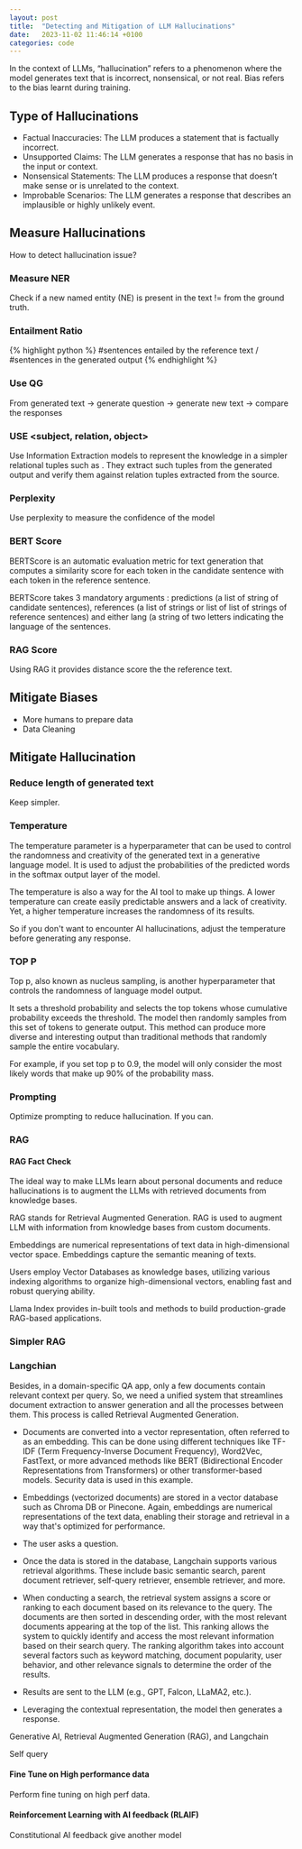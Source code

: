 ```yaml
---
layout: post
title:  "Detecting and Mitigation of LLM Hallucinations"
date:   2023-11-02 11:46:14 +0100
categories: code
---
```


In the context of LLMs, “hallucination” refers to a phenomenon where the model generates text that is incorrect, nonsensical, or not real. Bias refers to the bias learnt during training.

## Type of Hallucinations

* Factual Inaccuracies: The LLM produces a statement that is factually incorrect.
* Unsupported Claims: The LLM generates a response that has no basis in the input or context.
* Nonsensical Statements: The LLM produces a response that doesn’t make sense or is unrelated to the context.
* Improbable Scenarios: The LLM generates a response that describes an implausible or highly unlikely event.

## Measure Hallucinations

How to detect hallucination issue?

### Measure NER

Check if a new named entity (NE) is present in the text != from the ground truth.

### Entailment Ratio

{% highlight python %}
#sentences entailed by the reference text /  #sentences in the generated output
{% endhighlight %}

### Use QG
From generated text → generate question → generate new text → compare the responses

### USE <subject, relation, object>

Use Information Extraction models to represent the knowledge in a simpler relational tuples such as . They extract such tuples from the generated output and verify them against relation tuples extracted from the source.

### Perplexity

Use perplexity to measure the confidence of the model

### BERT Score

BERTScore is an automatic evaluation metric for text generation that computes a similarity score for each token in the candidate sentence with each token in the reference sentence.

BERTScore takes 3 mandatory arguments : predictions (a list of string of candidate sentences), references (a list of strings or list of list of strings of reference sentences) and either lang (a string of two letters indicating the language of the sentences.

### RAG Score

Using RAG it provides distance score the the reference text.

## Mitigate Biases

* More humans to prepare data
* Data Cleaning

## Mitigate Hallucination

### Reduce length of generated text 
Keep simpler.

### Temperature  
The temperature parameter is a hyperparameter that can be used to control the randomness and creativity of the generated text in a generative language model. It is used to adjust the probabilities of the predicted words in the softmax output layer of the model.

The temperature is also a way for the AI tool to make up things. A lower temperature can create easily predictable answers and a lack of creativity. Yet, a higher temperature increases the randomness of its results.

So if you don't want to encounter AI hallucinations, adjust the temperature before generating any response.


### TOP P 
Top p, also known as nucleus sampling, is another hyperparameter that controls the randomness of language model output.

It sets a threshold probability and selects the top tokens whose cumulative probability exceeds the threshold. The model then randomly samples from this set of tokens to generate output. This method can produce more diverse and interesting output than traditional methods that randomly sample the entire vocabulary.

For example, if you set top p to 0.9, the model will only consider the most likely words that make up 90% of the probability mass.

### Prompting 
Optimize prompting to reduce hallucination. If you can.

### RAG  

#### RAG Fact Check

The ideal way to make LLMs learn about personal documents and reduce hallucinations is to augment the LLMs with retrieved documents from knowledge bases.

RAG stands for Retrieval Augmented Generation. RAG is used to augment LLM with information from knowledge bases from custom documents.

Embeddings are numerical representations of text data in high-dimensional vector space. Embeddings capture the semantic meaning of texts.

Users employ Vector Databases as knowledge bases, utilizing various indexing algorithms to organize high-dimensional vectors, enabling fast and robust querying ability.

Llama Index provides in-built tools and methods to build production-grade RAG-based applications.


### Simpler RAG

### Langchian
Besides, in a domain-specific QA app, only a few documents contain relevant context per query. So, we need a unified system that streamlines document extraction to answer generation and all the processes between them. This process is called Retrieval Augmented Generation. 


* Documents are converted into a vector representation, often referred to as an embedding. This can be done using different techniques like TF-IDF (Term Frequency-Inverse Document Frequency), Word2Vec, FastText, or more advanced methods like BERT (Bidirectional Encoder Representations from Transformers) or other transformer-based models. Security data is used in this example.

* Embeddings (vectorized documents) are stored in a vector database such as Chroma DB or Pinecone. Again, embeddings are numerical representations of the text data, enabling their storage and retrieval in a way that's optimized for performance.

* The user asks a question.

* Once the data is stored in the database, Langchain supports various retrieval algorithms. These include basic semantic search, parent document retriever, self-query retriever, ensemble retriever, and more.

* When conducting a search, the retrieval system assigns a score or ranking to each document based on its relevance to the query. The documents are then sorted in descending order, with the most relevant documents appearing at the top of the list. This ranking allows the system to quickly identify and access the most relevant information based on their search query. The ranking algorithm takes into account several factors such as keyword matching, document popularity, user behavior, and other relevance signals to determine the order of the results.

* Results are sent to the LLM (e.g., GPT, Falcon, LLaMA2, etc.).

* Leveraging the contextual representation, the model then generates a response.

Generative AI, Retrieval Augmented Generation (RAG), and Langchain 

Self query


#### Fine Tune on High performance data
Perform fine tuning on high perf data.

#### Reinforcement Learning with AI feedback (RLAIF)
Constitutional AI feedback give another model


